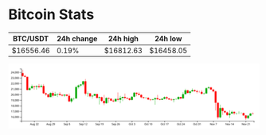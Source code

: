 # Bitcoin Stats

BTC/USDT|24h change|24h high|24h low|
|---|---|---|---|
|$16556.46|0.19%|$16812.63|$16458.05|

<img src="./chart.svg">
